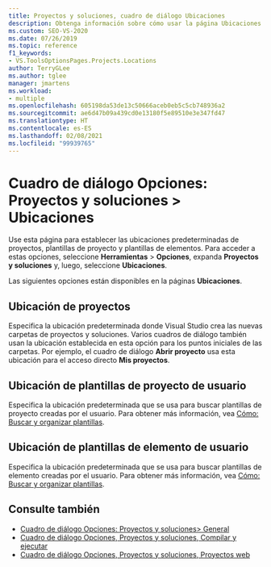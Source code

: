 ```yaml
---
title: Proyectos y soluciones, cuadro de diálogo Ubicaciones
description: Obtenga información sobre cómo usar la página Ubicaciones de la sección Proyectos y soluciones para establecer las ubicaciones predeterminadas para proyectos, plantillas de proyecto y plantillas de elementos.
ms.custom: SEO-VS-2020
ms.date: 07/26/2019
ms.topic: reference
f1_keywords:
- VS.ToolsOptionsPages.Projects.Locations
author: TerryGLee
ms.author: tglee
manager: jmartens
ms.workload:
- multiple
ms.openlocfilehash: 605198da53de13c50666aceb0eb5c5cb748936a2
ms.sourcegitcommit: ae6d47b09a439cd0e13180f5e89510e3e347fd47
ms.translationtype: HT
ms.contentlocale: es-ES
ms.lasthandoff: 02/08/2021
ms.locfileid: "99939765"
---
```

# <a name="options-dialog-box-projects-and-solutions--locations"></a>Cuadro de diálogo Opciones: Proyectos y soluciones \> Ubicaciones

Use esta página para establecer las ubicaciones predeterminadas de proyectos, plantillas de proyecto y plantillas de elementos. Para acceder a estas opciones, seleccione **Herramientas** > **Opciones**, expanda **Proyectos y soluciones** y, luego, seleccione **Ubicaciones**.

Las siguientes opciones están disponibles en la páginas **Ubicaciones**.

## <a name="projects-location"></a>Ubicación de proyectos

Especifica la ubicación predeterminada donde Visual Studio crea las nuevas carpetas de proyectos y soluciones. Varios cuadros de diálogo también usan la ubicación establecida en esta opción para los puntos iniciales de las carpetas. Por ejemplo, el cuadro de diálogo **Abrir proyecto** usa esta ubicación para el acceso directo **Mis proyectos**.

## <a name="user-project-templates-location"></a>Ubicación de plantillas de proyecto de usuario

Especifica la ubicación predeterminada que se usa para buscar plantillas de proyecto creadas por el usuario. Para obtener más información, vea [Cómo: Buscar y organizar plantillas](../../ide/how-to-locate-and-organize-project-and-item-templates.md).

## <a name="user-item-templates-location"></a>Ubicación de plantillas de elemento de usuario

Especifica la ubicación predeterminada que se usa para buscar plantillas de elemento creadas por el usuario. Para obtener más información, vea [Cómo: Buscar y organizar plantillas](../../ide/how-to-locate-and-organize-project-and-item-templates.md).

## <a name="see-also"></a>Consulte también

- [Cuadro de diálogo Opciones: Proyectos y soluciones\> General](projects-and-solutions-options-dialog-box.md)
- [Cuadro de diálogo Opciones, Proyectos y soluciones, Compilar y ejecutar](../../ide/reference/options-dialog-box-projects-and-solutions-build-and-run.md)
- [Cuadro de diálogo Opciones, Proyectos y soluciones, Proyectos web](../../ide/reference/options-dialog-box-projects-and-solutions-web-projects.md)
